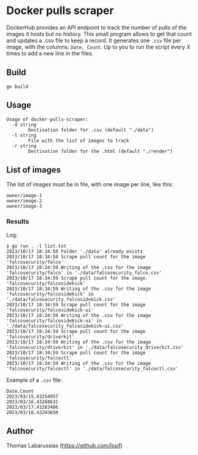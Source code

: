 # Docker pulls scraper

DockerHub provides an API endpoint to track the number of pulls of the images it hosts but no history. This small program allows to get that count and updates a .csv file to keep a record.
It generates one `.csv` file per image, with the columns: `Date, Count`. Up to you to run the script every X times to add a new line in the files.

## Build

```shell
go build
```

## Usage

```shell
Usage of docker-pulls-scraper:
  -d string
        Destination folder for .csv (default "./data")
  -l string
        File with the list of images to track
  -r string
        Destination folder for the .html (default "./render")
```

## List of images

The list of images must be in file, with one image per line, like this:

```
owner/image-1
owner/image-2
owner/image-3
```

### Results

Log:
```
❯ go run . -l list.txt
2023/10/17 18:34:58 Folder './data' already exists
2023/10/17 18:34:58 Scrape pull count for the image 'falcosecurity/falco'
2023/10/17 18:34:59 Writing of the .csv for the image 'falcosecurity/falco' in './data/falcosecurity_falco.csv'
2023/10/17 18:34:59 Scrape pull count for the image 'falcosecurity/falcosidekick'
2023/10/17 18:34:59 Writing of the .csv for the image 'falcosecurity/falcosidekick' in './data/falcosecurity_falcosidekick.csv'
2023/10/17 18:34:59 Scrape pull count for the image 'falcosecurity/falcosidekick-ui'
2023/10/17 18:34:59 Writing of the .csv for the image 'falcosecurity/falcosidekick-ui' in './data/falcosecurity_falcosidekick-ui.csv'
2023/10/17 18:34:59 Scrape pull count for the image 'falcosecurity/driverkit'
2023/10/17 18:34:59 Writing of the .csv for the image 'falcosecurity/driverkit' in './data/falcosecurity_driverkit.csv'
2023/10/17 18:34:59 Scrape pull count for the image 'falcosecurity/falcoctl'
2023/10/17 18:34:59 Writing of the .csv for the image 'falcosecurity/falcoctl' in './data/falcosecurity_falcoctl.csv'
```

Example of a `.csv` file:
```csv
Date,Count
2023/03/15,43254957
2023/03/16,43268631
2023/03/17,43283486
2023/03/18,43293650
```

## Author

Thomas Labarussias (https://github.com/Issif)

